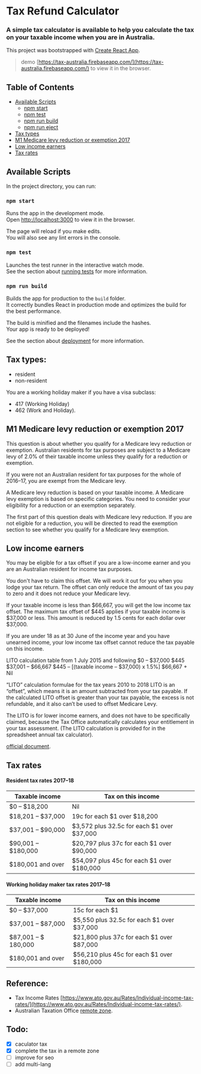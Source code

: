 # Tax Refund Calculator
### A simple tax calculator is available to help you calculate the tax on your taxable income when you are in Australia.


This project was bootstrapped with [Create React App](https://github.com/facebookincubator/create-react-app).

> demo [https://tax-australia.firebaseapp.com/](https://tax-australia.firebaseapp.com/) to view it in the browser.


## Table of Contents

- [Available Scripts](#available-scripts)
  - [npm start](#npm-start)
  - [npm test](#npm-test)
  - [npm run build](#npm-run-build)
  - [npm run eject](#npm-run-eject)
- [Tax types](#tax-types)
- [M1 Medicare levy reduction or exemption 2017](#M1-Medicare-levy-reduction-or-exemption-2017)
- [Low income earners](#low-income-earners)
- [Tax rates](#tax-rates)


## Available Scripts

In the project directory, you can run:

### `npm start`

Runs the app in the development mode.<br>
Open [http://localhost:3000](http://localhost:3000) to view it in the browser.

The page will reload if you make edits.<br>
You will also see any lint errors in the console.

### `npm test`

Launches the test runner in the interactive watch mode.<br>
See the section about [running tests](#running-tests) for more information.

### `npm run build`

Builds the app for production to the `build` folder.<br>
It correctly bundles React in production mode and optimizes the build for the best performance.

The build is minified and the filenames include the hashes.<br>
Your app is ready to be deployed!

See the section about [deployment](#deployment) for more information.

## Tax types:
- resident
- non-resident

You are a working holiday maker if you have a visa subclass:

- 417 (Working Holiday)
- 462 (Work and Holiday).

## M1 Medicare levy reduction or exemption 2017
This question is about whether you qualify for a Medicare levy reduction or exemption. Australian residents for tax purposes are subject to a Medicare levy of 2.0% of their taxable income unless they qualify for a reduction or exemption.

If you were not an Australian resident for tax purposes for the whole of 2016–17, you are exempt from the Medicare levy.

A Medicare levy reduction is based on your taxable income. A Medicare levy exemption is based on specific categories. You need to consider your eligibility for a reduction or an exemption separately.

The first part of this question deals with Medicare levy reduction. If you are not eligible for a reduction, you will be directed to read the exemption section to see whether you qualify for a Medicare levy exemption.

## Low income earners
You may be eligible for a tax offset if you are a low-income earner and you are an Australian resident for income tax purposes.

You don't have to claim this offset. We will work it out for you when you lodge your tax return. The offset can only reduce the amount of tax you pay to zero and it does not reduce your Medicare levy.

If your taxable income is less than $66,667, you will get the low income tax offset. The maximum tax offset of $445 applies if your taxable income is $37,000 or less. This amount is reduced by 1.5 cents for each dollar over $37,000.

If you are under 18 as at 30 June of the income year and you have unearned income, your low income tax offset cannot reduce the tax payable on this income.

LITO calculation table from 1 July 2015 and following
$0 – $37,000  $445
$37,001 – $66,667 $445 – [(taxable income – $37,000) x 1.5%]
$66,667 + Nil

“LITO” calculation formulae for the tax years 2010 to 2018
LITO is an “offset”, which means it is an amount subtracted from your tax payable. If the calculated LITO offset is greater than your tax payable, the excess is not refundable, and it also can’t be used to offset Medicare Levy.

The LITO is for lower income earners, and does not have to be specifically claimed, because the Tax Office automatically calculates your entitlement in your tax assessment.  (The LITO calculation is provided for in the spreadsheet annual tax calculator).

[official document](https://www.ato.gov.au/individuals/income-and-deductions/offsets-and-rebates/low-income-earners/).

## Tax rates
#### Resident tax rates 2017–18

| Taxable income  | Tax on this income |
| ------------- | ------------- |
| $0 – $18,200  | Nil  |
| $18,201 – $37,000  | 19c for each $1 over $18,200  |
| $37,001 – $90,000  | $3,572 plus 32.5c for each $1 over $37,000 |
| $90,001 – $180,000 | $20,797 plus 37c for each $1 over $90,000 |
| $180,001 and over | $54,097 plus 45c for each $1 over $180,000 |

#### Working holiday maker tax rates 2017–18

| Taxable income  | Tax on this income |
| ------------- | ------------- |
| $0 – $37,000  | 15c for each $1  |
| $37,001 – $87,000  | $5,550 plus 32.5c for each $1 over $37,000 |
| $87,001 – $ 180,000  | $21,800 plus 37c for each $1 over $87,000 |
| $180,001 and over  | $56,210 plus 45c for each $1 over $180,000 |

## Reference:

- Tax Income Rates [https://www.ato.gov.au/Rates/Individual-income-tax-rates/](https://www.ato.gov.au/Rates/Individual-income-tax-rates/).
- Australian Taxation Office [remote zone](https://www.ato.gov.au/forms/withholding-declaration---calculating-your-tax-offset/?page=3).

## Todo:

- [x] caculator tax
- [x] complete the tax in a remote zone
- [ ] improve for seo
- [ ] add multi-lang
